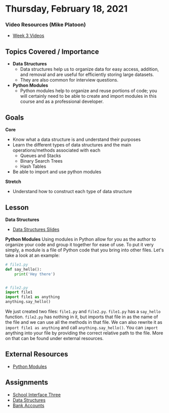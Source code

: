 # Thursday, February 18, 2021

### Video Resources (Mike Platoon)
- [Week 3 Videos](https://www.youtube.com/watch?v=sMKRM6f99Dk&list=PLu0CiQ7bzwEQFbl_8DTrMyfgD5OmMjVhM)

## Topics Covered / Importance
- **Data Structures**
    - Data structures help us to organize data for easy access, addition, and removal and are useful for efficiently storing large datasets.
    - They are also common for interview questions.
- **Python Modules**
    - Python modules help to organize and reuse portions of code; you will certainly need to be able to create and import modules in this course and as a professional developer.

## Goals
**Core**
- Know what a data structure is and understand their purposes
- Learn the different types of data structures and the main operations/methods associated with each
    - Queues and Stacks
    - Binary Search Trees
    - Hash Tables
- Be able to import and use python modules

**Stretch**
- Understand how to construct each type of data structure

## Lesson
**Data Structures**
- [Data Structures Slides](https://github.com/novemberplatoon/data-structures/blob/master/Code_Platoon_Linked_List.pdf)

**Python Modules**
Using modules in Python allow for you as the author to organize your code and group it together for ease of use. To put it very simply, a module is a file of Python code that you bring into other files. Let's take a look at an example:
```python
# file1.py
def say_hello():
    print('Hey there')


# file2.py
import file1
import file1 as anything
anything.say_hello()
```
We just created two files: `file1.py` and `file2.py`. `file1.py` has a `say_hello` function. `file2.py` has nothing in it, but imports that file in as the name of the file and we can use all the methods in that file. We can also rewrite it as `import file1 as anything` and call `anything.say_hello()`. You can `import` anything into your file by providing the correct relative path to the file. More on that can be found under external resources.

## External Resources
- [Python Modules](https://www.tutorialspoint.com/python/python_modules.htm)

## Assignments
- [School Interface Three](https://github.com/novemberplatoon/school-interface-three)
- [Data Structures](https://github.com/novemberplatoon/data-structures)
- [Bank Accounts](https://github.com/novemberplatoon/bank-accounts)

